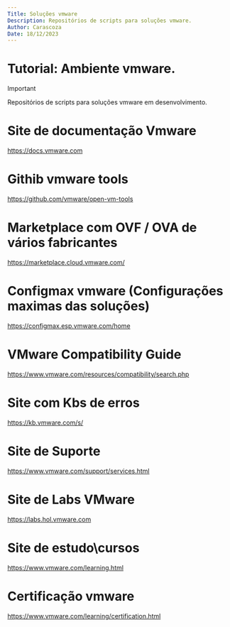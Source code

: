 ```yaml
---
Title: Soluções vmware
Description: Repositórios de scripts para soluções vmware.
Author: Carascoza
Date: 18/12/2023
---
```


# Tutorial: Ambiente vmware.

>[!IMPORTANT]
>Repositórios de scripts para soluções vmware em desenvolvimento.

# Site de documentação Vmware
https://docs.vmware.com

# Githib vmware tools
https://github.com/vmware/open-vm-tools

# Marketplace com OVF / OVA de vários fabricantes
https://marketplace.cloud.vmware.com/

# Configmax vmware (Configurações maximas das soluções)
https://configmax.esp.vmware.com/home

# VMware Compatibility Guide
https://www.vmware.com/resources/compatibility/search.php

# Site com Kbs de erros 
https://kb.vmware.com/s/

# Site de Suporte
https://www.vmware.com/support/services.html

# Site de Labs VMware
https://labs.hol.vmware.com

# Site de estudo\cursos
https://www.vmware.com/learning.html

# Certificação vmware
https://www.vmware.com/learning/certification.html